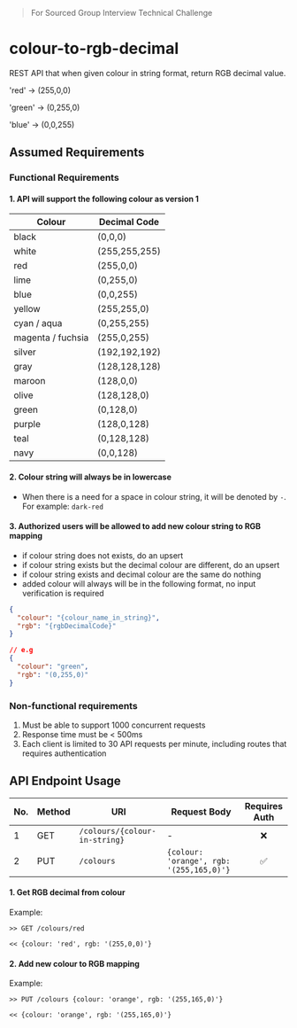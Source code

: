 > For Sourced Group Interview Technical Challenge

# colour-to-rgb-decimal

REST API that when given colour in string format, return RGB decimal value.

'red' → (255,0,0)

'green' → (0,255,0)

'blue' → (0,0,255)

## Assumed Requirements

### Functional Requirements

#### 1. API will support the following colour as version 1

| Colour            | Decimal Code  |
| ----------------- | ------------- |
| black             | (0,0,0)       |
| white             | (255,255,255) |
| red               | (255,0,0)     |
| lime              | (0,255,0)     |
| blue              | (0,0,255)     |
| yellow            | (255,255,0)   |
| cyan / aqua       | (0,255,255)   |
| magenta / fuchsia | (255,0,255)   |
| silver            | (192,192,192) |
| gray              | (128,128,128) |
| maroon            | (128,0,0)     |
| olive             | (128,128,0)   |
| green             | (0,128,0)     |
| purple            | (128,0,128)   |
| teal              | (0,128,128)   |
| navy              | (0,0,128)     |

#### 2. Colour string will always be in lowercase

- When there is a need for a space in colour string, it will be denoted by `-`. For example: `dark-red`

#### 3. Authorized users will be allowed to add new colour string to RGB mapping

- if colour string does not exists, do an upsert
- if colour string exists but the decimal colour are different, do an upsert
- if colour string exists and decimal colour are the same do nothing
- added colour will always will be in the following format, no input verification is required

```json
{
  "colour": "{colour_name_in_string}",
  "rgb": "{rgbDecimalCode}"
}

// e.g
{
  "colour": "green",
  "rgb": "(0,255,0)"
}
```

### Non-functional requirements

1. Must be able to support 1000 concurrent requests
2. Response time must be < 500ms
3. Each client is limited to 30 API requests per minute, including routes that requires authentication

## API Endpoint Usage

| No. | Method | URI                           | Request Body                             | Requires Auth |
| --- | ------ | ----------------------------- | ---------------------------------------- | :-----------: |
| 1   | GET    | `/colours/{colour-in-string}` | -                                        |      ❌       |
| 2   | PUT    | `/colours`                    | `{colour: 'orange', rgb: '(255,165,0)'}` |      ✅       |

#### 1. Get RGB decimal from colour

Example:

```http
>> GET /colours/red

<< {colour: 'red', rgb: '(255,0,0)'}
```

#### 2. Add new colour to RGB mapping

Example:

```http
>> PUT /colours {colour: 'orange', rgb: '(255,165,0)'}

<< {colour: 'orange', rgb: '(255,165,0)'}
```
